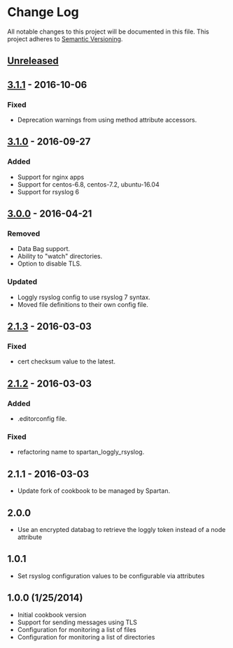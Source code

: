 # Change Log
All notable changes to this project will be documented in this file.
This project adheres to [Semantic Versioning](http://semver.org/).

## [Unreleased]

## [3.1.1] - 2016-10-06
### Fixed
- Deprecation warnings from using method attribute accessors.

## [3.1.0] - 2016-09-27
### Added
- Support for nginx apps
- Support for centos-6.8, centos-7.2, ubuntu-16.04
- Support for rsyslog 6

## [3.0.0] - 2016-04-21
### Removed
- Data Bag support.
- Ability to "watch" directories.
- Option to disable TLS.

### Updated
- Loggly rsyslog config to use rsyslog 7 syntax.
- Moved file definitions to their own config file.

## [2.1.3] - 2016-03-03
### Fixed
- cert checksum value to the latest.

## [2.1.2] - 2016-03-03
### Added
- .editorconfig file.

### Fixed
- refactoring name to spartan_loggly_rsyslog.

## 2.1.1 - 2016-03-03
- Update fork of cookbook to be managed by Spartan.

## 2.0.0
- Use an encrypted databag to retrieve the loggly token instead of a node attribute

## 1.0.1
- Set rsyslog configuration values to be configurable via attributes

## 1.0.0 (1/25/2014)
- Initial cookbook version
- Support for sending messages using TLS
- Configuration for monitoring a list of files
- Configuration for monitoring a list of directories

[Unreleased]: https://github.com/spartansystems/spartan_loggly_rsyslog-cookbookcompare/v3.1.1...HEAD
[3.1.1]: https://github.com/spartansystems/spartan_loggly_rsyslog-cookbookcompare/v3.1.0..v3.1.1
[3.1.0]: https://github.com/spartansystems/spartan_loggly_rsyslog-cookbookcompare/v3.0.0..v3.1.0
[3.0.0]: https://github.com/spartansystems/spartan_loggly_rsyslog-cookbookcompare/v2.1.3...v3.0.0
[2.1.3]: https://github.com/spartansystems/spartan_loggly_rsyslog-cookbookcompare/v2.1.2...v2.1.3
[2.1.2]: https://github.com/spartansystems/spartan_loggly_rsyslog-cookbook/compare/v2.1.1...v2.1.2
